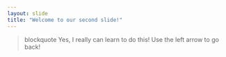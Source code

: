 ```yaml
---
layout: slide
title: "Welcome to our second slide!"
---
```

> blockquote
> Yes, I really can
> learn to do this!
Use the left arrow to go back!
